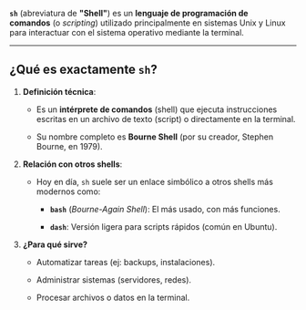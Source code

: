 **`sh`** (abreviatura de **"Shell"**) es un **lenguaje de programación de comandos** (o _scripting_) utilizado principalmente en sistemas Unix y Linux para interactuar con el sistema operativo mediante la terminal.

---

## **¿Qué es exactamente `sh`?**

1. **Definición técnica**:
    
    - Es un **intérprete de comandos** (shell) que ejecuta instrucciones escritas en un archivo de texto (script) o directamente en la terminal.
        
    - Su nombre completo es **Bourne Shell** (por su creador, Stephen Bourne, en 1979).
        
2. **Relación con otros shells**:
    
    - Hoy en día, `sh` suele ser un enlace simbólico a otros shells más modernos como:
        
        - **`bash`** (_Bourne-Again Shell_): El más usado, con más funciones.
            
        - **`dash`**: Versión ligera para scripts rápidos (común en Ubuntu).
            
3. **¿Para qué sirve?**
    
    - Automatizar tareas (ej: backups, instalaciones).
        
    - Administrar sistemas (servidores, redes).
        
    - Procesar archivos o datos en la terminal.